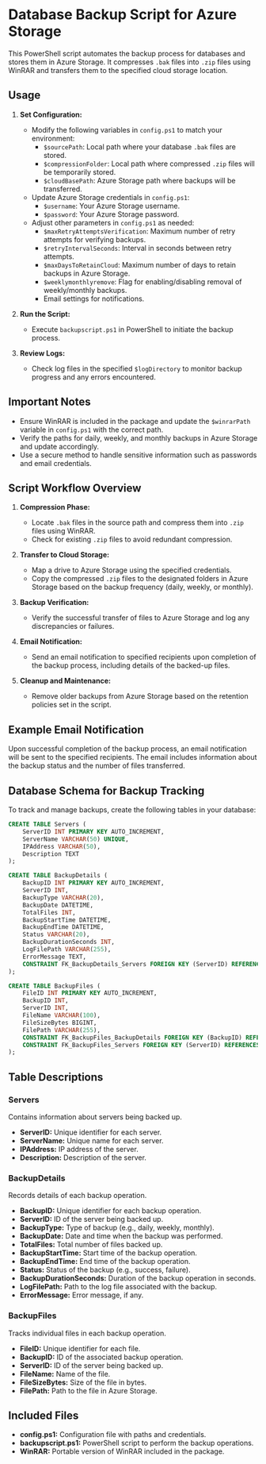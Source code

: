 # Database Backup Script for Azure Storage

This PowerShell script automates the backup process for databases and stores them in Azure Storage. It compresses `.bak` files into `.zip` files using WinRAR and transfers them to the specified cloud storage location.

## Usage

1. **Set Configuration:**
    - Modify the following variables in `config.ps1` to match your environment:
        - `$sourcePath`: Local path where your database `.bak` files are stored.
        - `$compressionFolder`: Local path where compressed `.zip` files will be temporarily stored.
        - `$cloudBasePath`: Azure Storage path where backups will be transferred.
    - Update Azure Storage credentials in `config.ps1`:
        - `$username`: Your Azure Storage username.
        - `$password`: Your Azure Storage password.
    - Adjust other parameters in `config.ps1` as needed:
        - `$maxRetryAttemptsVerification`: Maximum number of retry attempts for verifying backups.
        - `$retryIntervalSeconds`: Interval in seconds between retry attempts.
        - `$maxDaysToRetainCloud`: Maximum number of days to retain backups in Azure Storage.
        - `$weeklymonthlyremove`: Flag for enabling/disabling removal of weekly/monthly backups.
        - Email settings for notifications.

2. **Run the Script:**
    - Execute `backupscript.ps1` in PowerShell to initiate the backup process.

3. **Review Logs:**
    - Check log files in the specified `$logDirectory` to monitor backup progress and any errors encountered.

## Important Notes

- Ensure WinRAR is included in the package and update the `$winrarPath` variable in `config.ps1` with the correct path.
- Verify the paths for daily, weekly, and monthly backups in Azure Storage and update accordingly.
- Use a secure method to handle sensitive information such as passwords and email credentials.

## Script Workflow Overview

1. **Compression Phase:**
    - Locate `.bak` files in the source path and compress them into `.zip` files using WinRAR.
    - Check for existing `.zip` files to avoid redundant compression.

2. **Transfer to Cloud Storage:**
    - Map a drive to Azure Storage using the specified credentials.
    - Copy the compressed `.zip` files to the designated folders in Azure Storage based on the backup frequency (daily, weekly, or monthly).

3. **Backup Verification:**
    - Verify the successful transfer of files to Azure Storage and log any discrepancies or failures.

4. **Email Notification:**
    - Send an email notification to specified recipients upon completion of the backup process, including details of the backed-up files.

5. **Cleanup and Maintenance:**
    - Remove older backups from Azure Storage based on the retention policies set in the script.

## Example Email Notification

Upon successful completion of the backup process, an email notification will be sent to the specified recipients. The email includes information about the backup status and the number of files transferred.

## Database Schema for Backup Tracking

To track and manage backups, create the following tables in your database:

```sql
CREATE TABLE Servers (
    ServerID INT PRIMARY KEY AUTO_INCREMENT,
    ServerName VARCHAR(50) UNIQUE,
    IPAddress VARCHAR(50),
    Description TEXT
);

CREATE TABLE BackupDetails (
    BackupID INT PRIMARY KEY AUTO_INCREMENT,
    ServerID INT,
    BackupType VARCHAR(20),
    BackupDate DATETIME,
    TotalFiles INT,
    BackupStartTime DATETIME,
    BackupEndTime DATETIME,
    Status VARCHAR(20),
    BackupDurationSeconds INT,
    LogFilePath VARCHAR(255),
    ErrorMessage TEXT,
    CONSTRAINT FK_BackupDetails_Servers FOREIGN KEY (ServerID) REFERENCES Servers(ServerID)
);

CREATE TABLE BackupFiles (
    FileID INT PRIMARY KEY AUTO_INCREMENT,
    BackupID INT,
    ServerID INT,
    FileName VARCHAR(100),
    FileSizeBytes BIGINT,
    FilePath VARCHAR(255),
    CONSTRAINT FK_BackupFiles_BackupDetails FOREIGN KEY (BackupID) REFERENCES BackupDetails(BackupID),
    CONSTRAINT FK_BackupFiles_Servers FOREIGN KEY (ServerID) REFERENCES Servers(ServerID)
);
```
## Table Descriptions

### Servers
Contains information about servers being backed up.

- **ServerID:** Unique identifier for each server.
- **ServerName:** Unique name for each server.
- **IPAddress:** IP address of the server.
- **Description:** Description of the server.

### BackupDetails
Records details of each backup operation.

- **BackupID:** Unique identifier for each backup operation.
- **ServerID:** ID of the server being backed up.
- **BackupType:** Type of backup (e.g., daily, weekly, monthly).
- **BackupDate:** Date and time when the backup was performed.
- **TotalFiles:** Total number of files backed up.
- **BackupStartTime:** Start time of the backup operation.
- **BackupEndTime:** End time of the backup operation.
- **Status:** Status of the backup (e.g., success, failure).
- **BackupDurationSeconds:** Duration of the backup operation in seconds.
- **LogFilePath:** Path to the log file associated with the backup.
- **ErrorMessage:** Error message, if any.

### BackupFiles
Tracks individual files in each backup operation.

- **FileID:** Unique identifier for each file.
- **BackupID:** ID of the associated backup operation.
- **ServerID:** ID of the server being backed up.
- **FileName:** Name of the file.
- **FileSizeBytes:** Size of the file in bytes.
- **FilePath:** Path to the file in Azure Storage.

## Included Files

- **config.ps1:** Configuration file with paths and credentials.
- **backupscript.ps1:** PowerShell script to perform the backup operations.
- **WinRAR:** Portable version of WinRAR included in the package.
